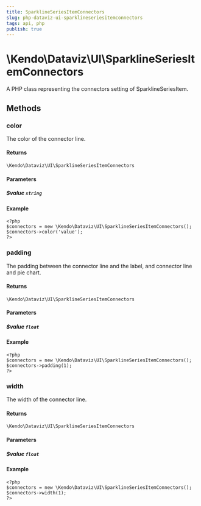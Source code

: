 ```yaml
---
title: SparklineSeriesItemConnectors
slug: php-dataviz-ui-sparklineseriesitemconnectors
tags: api, php
publish: true
---
```


# \Kendo\Dataviz\UI\SparklineSeriesItemConnectors

A PHP class representing the connectors setting of SparklineSeriesItem.


## Methods

### color
The color of the connector line.

#### Returns
`\Kendo\Dataviz\UI\SparklineSeriesItemConnectors`

#### Parameters

##### $value `string`



#### Example 
    <?php
    $connectors = new \Kendo\Dataviz\UI\SparklineSeriesItemConnectors();
    $connectors->color('value');
    ?>

### padding
The padding between the connector line and the label, and connector line and pie chart.

#### Returns
`\Kendo\Dataviz\UI\SparklineSeriesItemConnectors`

#### Parameters

##### $value `float`



#### Example 
    <?php
    $connectors = new \Kendo\Dataviz\UI\SparklineSeriesItemConnectors();
    $connectors->padding(1);
    ?>

### width
The width of the connector line.

#### Returns
`\Kendo\Dataviz\UI\SparklineSeriesItemConnectors`

#### Parameters

##### $value `float`



#### Example 
    <?php
    $connectors = new \Kendo\Dataviz\UI\SparklineSeriesItemConnectors();
    $connectors->width(1);
    ?>

 

